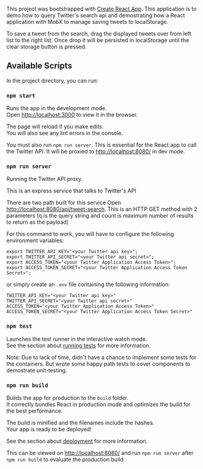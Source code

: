 This project was bootstrapped with [Create React App](https://github.com/facebook/create-react-app).  This application is to demo how to query Twitter's search api and demostrating how a React application with MobX to manage saving tweets to localStorage.

To save a tweet from the search, drag the displayed tweets over from left list to the right list.  Once drop it will be persisted in localStorage until the clear storage button is pressed.

## Available Scripts

In the project directory, you can run:

### `npm start`

Runs the app in the development mode.<br />
Open [http://localhost:3000](http://localhost:3000) to view it in the browser. 

The page will reload if you make edits.<br />
You will also see any lint errors in the console.

You must also run `npm run server`.  This is essential for the React app to call the Twitter API.  It will be proxied to [http://localhost:8080/](http://localhost:8080/) in dev mode.

### `npm run server`

Running the Twitter API proxy.<br />

This is an express service that talks to Twitter's API

There are two path built for this service
Open [http://localhost:8080/api/tweet-search](http://localhost:8080/api/tweet-search).  This is an HTTP GET method with 2 parameters (q is the query string and count is maximum number of results to return as the payload)

For this command to work, you will have to configure the following environment variables:

```
export TWITTER_API_KEY="<your Twitter api key>";
export TWITTER_API_SECRET="<your Twitter api secret>";
export ACCESS_TOKEN="<your Twitter Application Access Token>";
export ACCESS_TOKEN_SECRET="<your Twitter Application Access Token Secret>";

```

or simply create an `.env` file containing the following information:

```
TWITTER_API_KEY="<your Twitter api key>"
TWITTER_API_SECRET="<your Twitter api secret>"
ACCESS_TOKEN="<your Twitter Application Access Token>"
ACCESS_TOKEN_SECRET="<your Twitter Application Access Token Secret>"
```


### `npm test`

Launches the test runner in the interactive watch mode.<br />
See the section about [running tests](https://facebook.github.io/create-react-app/docs/running-tests) for more information.

Note: Due to lack of time, didn't have a chance to implement some tests for the containers.  But wrote some happy path tests to cover components to demostrate unit-testing.

### `npm run build`

Builds the app for production to the `build` folder.<br />
It correctly bundles React in production mode and optimizes the build for the best performance.

The build is minified and the filenames include the hashes.<br />
Your app is ready to be deployed!

See the section about [deployment](https://facebook.github.io/create-react-app/docs/deployment) for more information.

This can be viewed on [http://localhost:8080/](http://localhost:8080/) and run `npm run server` after `npm run build` to evaluate the production build